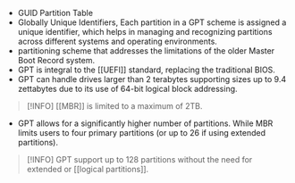 - GUID Partition Table
- Globally Unique Identifiers, Each partition in a GPT scheme is assigned a unique identifier, which helps in managing and recognizing partitions across different systems and operating environments.
- partitioning scheme that addresses the limitations of the older Master Boot Record system.
- GPT is integral to the [[UEFI]] standard, replacing the traditional BIOS.
- GPT can handle drives larger than 2 terabytes supporting sizes up to 9.4 zettabytes due to its use of 64-bit logical block addressing.

> [!INFO] [[MBR]] is limited to a maximum of 2TB.

- GPT allows for a significantly higher number of partitions. While MBR limits users to four primary partitions (or up to 26 if using extended partitions).

> [!INFO] GPT support up to 128 partitions without the need for extended or [[logical partitions]].
